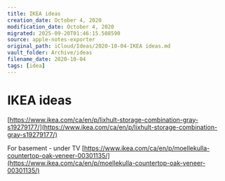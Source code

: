 ```yaml
---
title: IKEA ideas
creation_date: October 4, 2020
modification_date: October 4, 2020
migrated: 2025-09-20T01:46:15.508590
source: apple-notes-exporter
original_path: iCloud/Ideas/2020-10-04-IKEA ideas.md
vault_folder: Archive/ideas
filename_date: 2020-10-04
tags: [idea]
---
```



# IKEA ideas
[https://www.ikea.com/ca/en/p/lixhult-storage-combination-gray-s19279177/](https://www.ikea.com/ca/en/p/lixhult-storage-combination-gray-s19279177/)

For basement - under TV 
[https://www.ikea.com/ca/en/p/moellekulla-countertop-oak-veneer-00301135/](https://www.ikea.com/ca/en/p/moellekulla-countertop-oak-veneer-00301135/)


